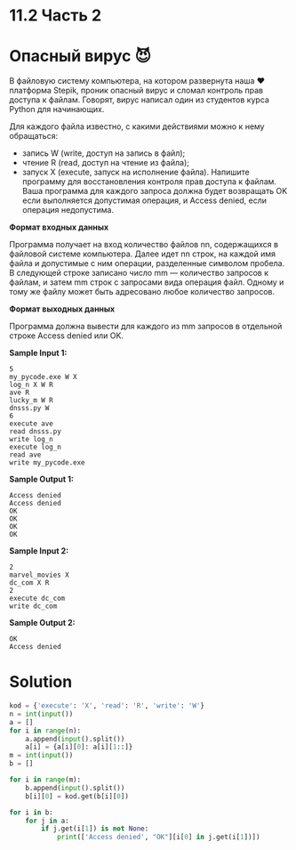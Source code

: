 # 11.2 Часть 2

# Опасный вирус 😈

В файловую систему компьютера, на котором развернута наша ❤️ платформа Stepik, проник опасный вирус и сломал контроль
прав доступа к файлам. Говорят, вирус написал один из студентов курса Python для начинающих.

Для каждого файла известно, с какими действиями можно к нему обращаться:

* запись W (write, доступ на запись в файл);
* чтение R (read, доступ на чтение из файла);
* запуск X (execute, запуск на исполнение файла).
  Напишите программу для восстановления контроля прав доступа к файлам. Ваша программа для каждого запроса должна будет
  возвращать OK если выполняется допустимая операция, и Access denied, если операция недопустима.

**Формат входных данных**

Программа получает на вход количество файлов nn, содержащихся в файловой системе компьютера. Далее идет nn строк, на
каждой имя файла и допустимые с ним операции, разделенные символом пробела. В следующей строке записано число mm —
количество запросов к файлам, и затем mm строк с запросами вида операция файл. Одному и тому же файлу может быть
адресовано любое количество запросов.

**Формат выходных данных**

Программа должна вывести для каждого из mm запросов в отдельной строке Access denied или OK.

**Sample Input 1:**

```
5
my_pycode.exe W X
log_n X W R
ave R
lucky_m W R
dnsss.py W
6
execute ave
read dnsss.py
write log_n
execute log_n
read ave
write my_pycode.exe
```

**Sample Output 1:**

```
Access denied
Access denied
OK
OK
OK
OK
```

**Sample Input 2:**

```
2
marvel_movies X
dc_com X R
2
execute dc_com
write dc_com
```

**Sample Output 2:**

```
OK
Access denied
```

# Solution

```python
kod = {'execute': 'X', 'read': 'R', 'write': 'W'}
n = int(input())
a = []
for i in range(n):
    a.append(input().split())
    a[i] = {a[i][0]: a[i][1::]}
m = int(input())
b = []

for i in range(m):
    b.append(input().split())
    b[i][0] = kod.get(b[i][0])

for i in b:
    for j in a:
        if j.get(i[1]) is not None:
            print(['Access denied', "OK"][i[0] in j.get(i[1])])

```